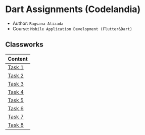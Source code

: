 # Dart Assignments (Codelandia)

- Author: `Ragsana Alizada`
- Course: `Mobile Application Development (Flutter&Dart)`

## Classworks

| Content                                |
| ---------------------------------------|
| [Task 1](classworks/cw_task1)          |
| [Task 2](classworks/cw_task2)          |
| [Task 3](classworks/cw_task3)          |
| [Task 4](classworks/cw_task4)          |
| [Task 5](classworks/cw_task5)          |
| [Task 6](classworks/cw_task6)          |
| [Task 7](classworks/cw_task7)          |
| [Task 8](classworks/cw_task8)          |

